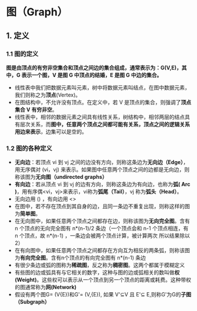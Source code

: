 # 图（Graph）



## 1. 定义



### 1.1 图的定义

**图是由顶点的有穷非空集合和顶点之间边的集合组成，通常表示为：G(V,E)，其中，G 表示一个图，V 是图 G 中顶点的结婚，E 是图 G 中边的集合。**

- 线性表中我们把数据元素叫元素，树中将数据元素叫结点，在图中数据元素，我们则称之为**顶点**(Vertex)。
- 在图结构中，不允许没有顶点。在定义中，若 V 是顶点的集合，则强调了**顶点集合 V 有穷非空**。
- 线性表中，相邻的数据元素之间具有线性关系，树结构中，相邻两层的结点具有层次关系，而**图中，任意两个顶点之间都可能有关系，顶点之间的逻辑关系用边来表示**，边集可以是空的。



### 1.2 图的各种定义

- **无向边**：若顶点 vi 到 vj 之间的边没有方向，则称这条边为**无向边（Edge）**，用无序偶对 (vi，vj) 来表示。如果图中任意两个顶点之间的边都是无向边，则称该图为**无向图（undirected graphs）**
- **有向边**：若从顶点 vi 到 vj 的边有方向，则称这条边为有向边，也称为**弧( Arc )**，用有序偶<vi，vj>来表示，vi称为**弧尾（Tail）**，vj 称为**弧头（Head）**。
- 无向边用 () ，有向边用 <>
- 在图中，若不存在顶点到其自身的边，且同一条边不重复出现，则称这样的图为**简单图**。
- 在无向图中，如果任意两个顶点之间都存在边，则称该图为**无向完全图**。含有 n 个顶点的无向完全图有 n\*(n-1)/2 条边（一个顶点会和 n-1 个顶点相连，有 n 个顶点，故 n\*(n-1) ，一条边会被两个顶点计算，被计算两次 所以结果除以 2）
- 在有向图中，如果任意两个顶点之间都存在方向互为相反的两条弧，则称该图为**有向完全图**。含有n个顶点的有向完全图有 n\*(n-1) 条边
- 有很少条边或弧的图称为**稀疏图**，反之称为**稠密图**。这两个都属于模糊定义
- 有些图的边或弧具有与它相关的数字，这种与图的边或弧相关的数叫做**权(Weight)**。这些权可以表示从一个顶点到另一个顶点的距离或耗费。这种带权的图通常称为**网(Network)**
- 假设有两个图G= (V{E})和G'= (V,{E}), 如果 V'⊆V 且 E'⊆ E,则称G'为G的**子图（Subgraph）**